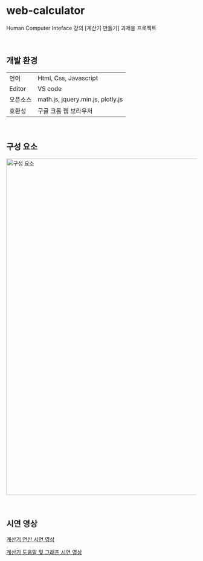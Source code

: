 # web-calculator

Human Computer Inteface 강의 [계산기 만들기] 과제용 프로젝트

&nbsp;

## 개발 환경

| | |
|---|---|
| 언어 | Html, Css, Javascript |
| Editor | VS code |
| 오픈소스 | math.js, jquery.min.js, plotly.js |
| 호환성 | 구글 크롬 웹 브라우저 |

&nbsp;

## 구성 요소

<img width="890" alt="구성 요소" src="https://user-images.githubusercontent.com/29790944/78500145-d5d8b800-778f-11ea-95ad-c821803fa839.png">

&nbsp;

## 시연 영상

[계산기 연산 시연 영상](https://www.youtube.com/watch?v=fyofzrvOpqk)

[계산기 도움말 및 그래프 시연 영상](https://www.youtube.com/watch?v=3j2YKiefaVM)
